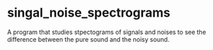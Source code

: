 # singal_noise_spectrograms
A program that studies stpectograms of signals and noises to see the difference between the pure sound and the noisy sound.
